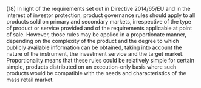 (18) In light of the requirements set out in Directive 2014/65/EU and in the interest of investor protection, product governance rules should apply to all products sold on primary and secondary markets, irrespective of the type of product or service provided and of the requirements applicable at point of sale. However, those rules may be applied in a proportionate manner, depending on the complexity of the product and the degree to which publicly available information can be obtained, taking into account the nature of the instrument, the investment service and the target market. Proportionality means that these rules could be relatively simple for certain simple, products distributed on an execution-only basis where such products would be compatible with the needs and characteristics of the mass retail market.